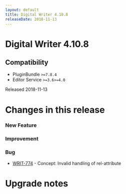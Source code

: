 ```yaml
---
layout: default
title: Digital Writer 4.10.8
releaseDate: 2018-11-13
---
```

<div class="jumbotron">
    <h1>Digital Writer 4.10.8</h1>    
    <h2>Compatibility</h2>
    <ul>
        <li>PluginBundle <code>>=7.8.4</code></li>
        <li>Editor Service <code>>=3.6</code><code>>=4.0</code></li>
    </ul>
</div>

Released 2018-11-13

 

# Changes in this release  


### New Feature 



### Improvement 



### Bug 
 
 * [WRIT-774](https://jira.infomaker.se/browse/WRIT-774) - Concept: Invalid handling of rel-attribute 




# Upgrade notes  
           

